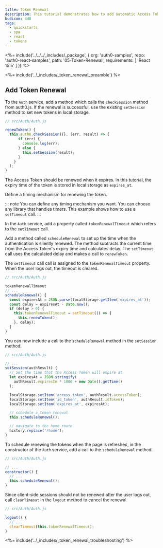```yaml
---
title: Token Renewal
description: This tutorial demonstrates how to add automatic Access Token renewal to an application with Auth0
budicon: 448
tags:
  - quickstarts
  - spa
  - react
  - tokens
---
```


<%= include('../../../_includes/_package', {
  org: 'auth0-samples',
  repo: 'auth0-react-samples',
  path: '05-Token-Renewal',
  requirements: [
    'React 15.5'
  ]
}) %>

<%= include('../_includes/_token_renewal_preamble') %>

## Add Token Renewal

To the `Auth` service, add a method which calls the `checkSession` method from auth0.js. If the renewal is successful, use the existing `setSession` method to set new tokens in local storage.

```js
// src/Auth/Auth.js

renewToken() {
  this.auth0.checkSession({}, (err, result) => {
      if (err) {
        console.log(err);
      } else {
        this.setSession(result);
      }
    }
  );
}
```

The Access Token should be renewed when it expires. In this tutorial, the expiry time of the token is stored in local storage as `expires_at`.

Define a timing mechanism for renewing the token. 

::: note
You can define any timing mechanism you want. You can choose any library that handles timers. This example shows how to use a `setTimeout` call.
:::

In the `Auth` service, add a property called `tokenRenewalTimeout` which refers to the `setTimeout` call. 

Add a method called `scheduleRenewal` to set up the time when the authentication is silently renewed. The method subtracts the current time from the Access Token's expiry time and calculates delay. The `setTimeout` call uses the calculated delay and makes a call to `renewToken`.

The `setTimeout` call call is assigned to the `tokenRenewalTimeout` property. When the user logs out, the timeout is cleared. 

```js
// src/Auth/Auth.js

tokenRenewalTimeout
// ...
scheduleRenewal() {
  const expiresAt = JSON.parse(localStorage.getItem('expires_at'));
  const delay = expiresAt - Date.now();
  if (delay > 0) {
    this.tokenRenewalTimeout = setTimeout(() => {
      this.renewToken();
    }, delay);
  }
}
```

You can now include a call to the `scheduleRenewal` method in the `setSession` method.

```js
// src/Auth/Auth.js

// ...
setSession(authResult) {
  // Set the time that the Access Token will expire at
  let expiresAt = JSON.stringify(
    authResult.expiresIn * 1000 + new Date().getTime()
  );

  localStorage.setItem('access_token', authResult.accessToken);
  localStorage.setItem('id_token', authResult.idToken);
  localStorage.setItem('expires_at', expiresAt);

  // schedule a token renewal
  this.scheduleRenewal();

  // navigate to the home route
  history.replace('/home');
}
```

To schedule renewing the tokens when the page is refreshed, in the constructor of the `Auth` service, add a call to the `scheduleRenewal` method.

```js
// src/Auth/Auth.js

// ...
constructor() {
  // ...
  this.scheduleRenewal();
}
```

Since client-side sessions should not be renewed after the user logs out, call `clearTimeout` in the `logout` method to cancel the renewal.

```js
// src/Auth/Auth.js

logout() {
  // ...
  clearTimeout(this.tokenRenewalTimeout);
}
```

<%= include('../_includes/_token_renewal_troubleshooting') %>